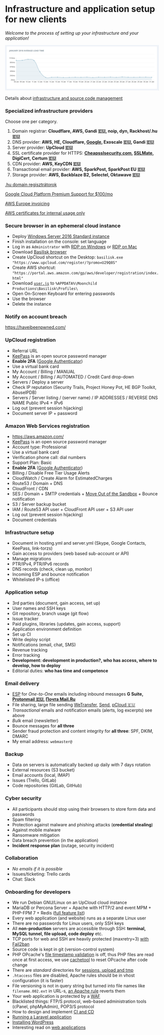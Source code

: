 # Infrastructure and application setup for new clients

*Welcome to the process of setting up your infrastructure and your application!*

![Page HTML load time](/Page-html-load-time.png)

Details about [infrastructure and source code management](https://git.io/vNryB)

### Specialized infrastructure providers

Choose one per category.

1. Domain registrar: **Cloudflare, AWS, Gandi :eu:, noip, dyn, Rackhost/.hu :eu:**
1. DNS provider: **AWS, HE, Cloudflare, [Google](https://cloud.google.com/dns/pricing), Exoscale :eu:, Gandi :eu:**
1. Server provider: **UpCloud :eu:**
1. SSL certificate provider for HTTPS:
   **[Cheapsslsecurity.com](https://cheapsslsecurity.com/rapidssl/rapidsslcertificate.html),
   [SSLMate](https://sslmate.com/), DigiCert, Certum :eu:**
1. CDN provider: **AWS, KeyCDN :eu:**
1. Transactional email provider: **AWS, SparkPost, SparkPost EU :eu:**
1. Storage provider: **AWS, Backblaze B2, Selectel, Oktawave :eu:**

[.hu domain regisztrátorok](http://www.domain.hu/domain/)

[Google Cloud Platform Premium Support for $100/mo](https://cloud.google.com/support/?options=premium-support#support-options)

[AWS Europe invoicing](https://aws.amazon.com/legal/aws-emea/)

[AWS certificates for internal usage only](https://aws.amazon.com/certificate-manager/faqs/#general)

### Secure browser in an ephemeral cloud instance

- Deploy [Windows Server 2016 Standard instance](https://my.upcloud.com/server/create)
- Finish installation on the console: set language
- Log in as `Administrator` with
  [RDP on Windows](https://ci.freerdp.com/job/freerdp-nightly-windows/arch=win64,label=vs2013/)
  or [RDP on Mac](https://itunes.apple.com/us/app/microsoft-remote-desktop/id1295203466?mt=12)
- Download [Basilisk browser](http://eu.basilisk-browser.org/release/basilisk-latest.win64.zip)
- Create UpCloud shortcut on the Desktop: `basilisk.exe "https://www.upcloud.com/register/?promo=U29Q8S"`
- Create AWS shortcut: `"https://portal.aws.amazon.com/gp/aws/developer/registration/index.html"`
- Download [`user.js`](https://github.com/szepeviktor/windows-workstation/blob/master/upcloud/user.js) to `%APPDATA%\Moonchild Productions\Basilisk\Profiles\`
- Open On-Screen Keyboard for entering passwords
- Use the browser
- Delete the instance

### Notify on account breach

https://haveibeenpwned.com/

### UpCloud registration

- Referral URL
- [KeePass](https://keepass.info/) is an open source password manager
- **Enable 2FA** ([Google Authenticator](https://play.google.com/store/apps/details?id=com.google.android.apps.authenticator2))
- Use a virtual bank card
- My Account / Billing / MANUAL
- My Account / Billing / AUTOMATED / Credit Card drop-down
- Servers / Deploy a server
- Check IP reputation (Security Trails, Project Honey Pot, HE BGP Toolkit, AbuseIPDB)
- Servers / Server listing / (server name) / IP ADDRESSES / REVERSE DNS NAME Public IPv4 + IPv6
- Log out (prevent session hijacking)
- Document server IP + password

### Amazon Web Services registration

- https://aws.amazon.com/
- [KeePass](https://keepass.info/) is an open source password manager
- Account type: Professional
- Use a virtual bank card
- Verification phone call: dial numbers
- Support Plan: Basic
- **Enable 2FA** ([Google Authenticator](https://play.google.com/store/apps/details?id=com.google.android.apps.authenticator2))
- Billing / Disable Free Tier Usage Alerts
- CloudWatch / Create Alarm for EstimatedCharges
- Route53 / Domain + DNS
- CloudFront / CDN
- SES / Domain + SMTP credentials +
  [Move Out of the Sandbox](https://docs.aws.amazon.com/ses/latest/DeveloperGuide/request-production-access.html) +
  Bounce notification
- S3 / Server backup bucket
- IAM / Route53 API user + CloudFront API user + S3 API user
- Log out (prevent session hijacking)
- Document credentials

### Infrastructure setup

- Document in hosting.yml and server.yml (Skype, Google Contacts, KeePass, link-torzs)
- Gain access to providers (web based sub-account or API)
- Manage migrations
- PTR/IPv4, PTR/IPv6 records
- DNS records (check, clean up, monitor)
- Incoming ESP and bounce notification
- Whitelisted IP-s (office)

### Application setup

- 3rd parties (document, gain access, set up)
- User names and SSH keys
- Git repository, branch usage (git flow)
- Issue tracker
- Paid plugins, libraries (updates, gain access, support)
- Application environment definition
- Set up CI
- Write deploy script
- Notifications (email, chat, SMS)
- Revenue tracking
- Error tracking
- **Development: development in production?, who has access, where to develop, how to deploy**
- Editorial duties: **who has time and competence**

### Email delivery

- [ESP](https://twofactorauth.org/#email) for *One-to-One* emails including inbound messages
  **G Suite, [Protonmail :eu:](https://protonmail.com/signup), [Почта Mail.Ru](https://biz.mail.ru/mail/)**
  <!-- not Tiliq -->
- File sharing, large file sending [WeTransfer](https://wetransfer.com/),
  [Send](https://send.firefox.com/), [pCloud :eu:](https://transfer.pcloud.com/)
- *Transactional* emails and notification emails (alerts, log excerpts) see above
- *Bulk* email (newsletter)
- Bounce messages for **all three**
- Sender fraud protection and content integrity for **all three**: SPF, DKIM, DMARC
- My email address: `webmaster@`

### Backup

- Data on servers is automatically backed up daily with 7 days rotation
- External resources (S3 bucket)
- Email accounts (local, IMAP)
- Issues (Trello, GitLab)
- Code repositories (GitLab, GitHub)

### Cyber security

- All participants should stop using their browsers to store form data and passwords
- Spam filtering
- Protection against malware and phishing attacks (**credential stealing**)
- Against mobile malware
- Ransomware mitigation
- Data breach prevention (in the application)
- **Incident response plan** (outage, security incident)

### Collaboration

- _No emails if it is possible_
- Issues/ticketing: Trello cards
- Chat: Slack

### Onboarding for developers

- We run Debian GNU/Linux on an UpCloud cloud instance
- MariaDB or Percona Server + Apache with HTTP/2 and event MPM + PHP-FPM 7 + Redis
  ([full feature list](/debian-setup.sh#L23))
- Every web application (and website) runs as a separate Linux user
- There are no passwords for Linux users, only SSH keys
- All **non-production** servers are accessible through SSH: **terminal, MySQL tunnel, file upload, code deploy** etc.
- TCP ports for web and SSH are heavily protected (maxretry=3) [with Fail2ban](/security/fail2ban-conf)
- Source code is kept in git (version-control system)
- PHP OPcache's [file timestamp validation](/webserver/phpfpm-pools/Skeleton-pool.conf#L30) is off,
  thus PHP files are read once at first access, we use [cachetool](https://github.com/gordalina/cachetool)
  to reset OPcache after code change
- There are *standard* directories for [sessions, upload and tmp](/webserver/phpfpm-pools/Skeleton-pool.conf#L33-L35)
- `.htaccess` files are disabled, Apache rules should be in vhost configuration (it is faster)
- File versioning is not in query string but turned into file names like `filename.002.ext` in URL-s,
  [an Apache rule](/webserver/apache-sites-available/Skeleton-site-ssl.conf#L151-L152) reverts them
- Your web application is protected by a [WAF](https://github.com/szepeviktor/wordpress-fail2ban)
- Blacklisted things: FTP/S protocol, web-based administration tools (cPanel, phpMyAdmin), POP3/S protocol
- How to design and implement [CI and CD](/webserver/Continuous-integration-Continuous-delivery.md)
- [Running a Laravel application](/webserver/laravel)
- [Installing WordPress](/webserver/WordPress.md)
- Interesting read on [web applications](/webserver/PHP-development.md)
